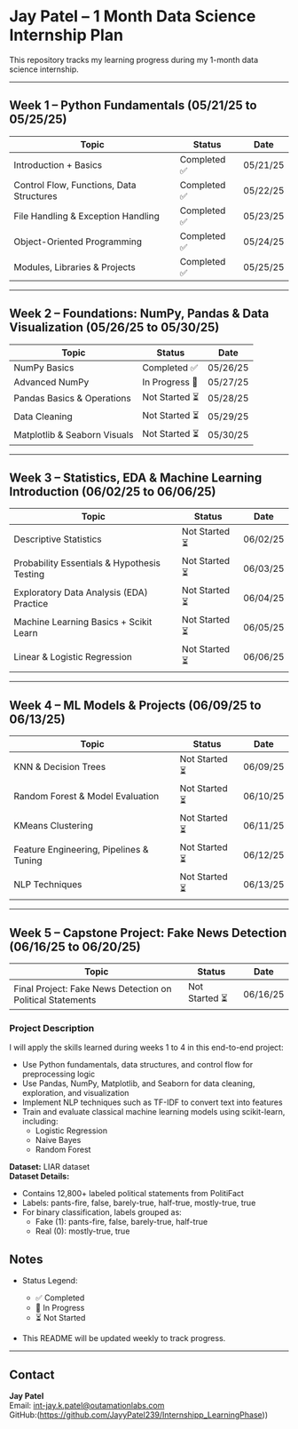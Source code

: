# Jay Patel – 1 Month Data Science Internship Plan

This repository tracks my learning progress during my 1-month data science internship.

---

## Week 1 – Python Fundamentals (05/21/25 to 05/25/25)

| Topic                         | Status      | Date      |
|-------------------------------|-------------|-----------|
| Introduction + Basics          | Completed ✅ | 05/21/25  |
| Control Flow, Functions, Data Structures | Completed ✅ | 05/22/25  |
| File Handling & Exception Handling | Completed ✅ | 05/23/25  |
| Object-Oriented Programming   |Completed ✅ | 05/24/25  |
| Modules, Libraries & Projects |Completed ✅ | 05/25/25  |

---

## Week 2 – Foundations: NumPy, Pandas & Data Visualization (05/26/25 to 05/30/25)

| Topic                     | Status      | Date      |
|---------------------------|-------------|-----------|
| NumPy Basics              | Completed ✅ | 05/26/25  |
| Advanced NumPy            | In Progress 🚧 | 05/27/25  |
| Pandas Basics & Operations| Not Started ⏳ | 05/28/25  |
| Data Cleaning             | Not Started ⏳ | 05/29/25  |
| Matplotlib & Seaborn Visuals | Not Started ⏳ | 05/30/25  |

---

## Week 3 – Statistics, EDA & Machine Learning Introduction (06/02/25 to 06/06/25)

| Topic                         | Status      | Date      |
|-------------------------------|-------------|-----------|
| Descriptive Statistics         | Not Started ⏳ | 06/02/25  |
| Probability Essentials & Hypothesis Testing | Not Started ⏳ | 06/03/25  |
| Exploratory Data Analysis (EDA) Practice | Not Started ⏳ | 06/04/25  |
| Machine Learning Basics + Scikit Learn | Not Started ⏳ | 06/05/25  |
| Linear & Logistic Regression    | Not Started ⏳ | 06/06/25  |

---

## Week 4 – ML Models & Projects (06/09/25 to 06/13/25)

| Topic                        | Status      | Date      |
|------------------------------|-------------|-----------|
| KNN & Decision Trees          | Not Started ⏳ | 06/09/25  |
| Random Forest & Model Evaluation | Not Started ⏳ | 06/10/25  |
| KMeans Clustering             | Not Started ⏳ | 06/11/25  |
| Feature Engineering, Pipelines & Tuning | Not Started ⏳ | 06/12/25  |
| NLP Techniques                | Not Started ⏳ | 06/13/25  |

---

## Week 5 – Capstone Project: Fake News Detection (06/16/25 to 06/20/25)

| Topic            | Status      | Date      |
|------------------|-------------|-----------|
| Final Project: Fake News Detection on Political Statements | Not Started ⏳ | 06/16/25  |

### Project Description

I will apply the skills learned during weeks 1 to 4 in this end-to-end project:

- Use Python fundamentals, data structures, and control flow for preprocessing logic  
- Use Pandas, NumPy, Matplotlib, and Seaborn for data cleaning, exploration, and visualization  
- Implement NLP techniques such as TF-IDF to convert text into features  
- Train and evaluate classical machine learning models using scikit-learn, including:  
  - Logistic Regression  
  - Naive Bayes  
  - Random Forest  

**Dataset:** LIAR dataset  
**Dataset Details:**  
- Contains 12,800+ labeled political statements from PolitiFact  
- Labels: pants-fire, false, barely-true, half-true, mostly-true, true  
- For binary classification, labels grouped as:  
  - Fake (1): pants-fire, false, barely-true, half-true  
  - Real (0): mostly-true, true  

## Notes

- Status Legend:
  - ✅ Completed
  - 🚧 In Progress
  - ⏳ Not Started

- This README will be updated weekly to track progress.

---

## Contact

**Jay Patel**  
Email: int-jay.k.patel@outamationlabs.com  
GitHub:(https://github.com/JayyPatel239/Internshipp_LearningPhase))
